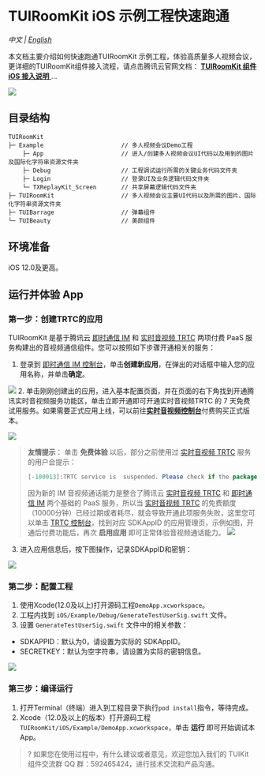 # TUIRoomKit iOS 示例工程快速跑通

_中文 | [English](README.en.md)_

本文档主要介绍如何快速跑通TUIRoomKit 示例工程，体验高质量多人视频会议，更详细的TUIRoomKit组件接入流程，请点击腾讯云官网文档： [**TUIRoomKit 组件 iOS 接入说明** ](https://cloud.tencent.com/document/product/647/84237)...

![](https://qcloudimg.tencent-cloud.cn/raw/b847f8497287077db8909503e6880e19.svg)

## 目录结构

```
TUIRoomKit
├─ Example                      // 多人视频会议Demo工程
    ├─ App                      // 进入/创建多人视频会议UI代码以及用到的图片及国际化字符串资源文件夹
    ├─ Debug                    // 工程调试运行所需的关键业务代码文件夹
    ├─ Login                    // 登录UI及业务逻辑代码文件夹
    └─ TXReplayKit_Screen       // 共享屏幕逻辑代码文件夹
├─ TUIRoomKit                   // 多人视频会议主要UI代码以及所需的图片、国际化字符串资源文件夹
├─ TUIBarrage                   // 弹幕组件
└─ TUIBeauty                    // 美颜组件
```

## 环境准备

iOS 12.0及更高。

## 运行并体验 App

[](id:ui.step1)
### 第一步：创建TRTC的应用

TUIRoomKit 是基于腾讯云 [即时通信 IM](https://cloud.tencent.com/document/product/269/42440) 和 [实时音视频 TRTC](https://cloud.tencent.com/document/product/647/16788) 两项付费 PaaS 服务构建出的音视频通信组件。您可以按照如下步骤开通相关的服务：

1. 登录到 [即时通信 IM 控制台](https://console.cloud.tencent.com/im)，单击**创建新应用**，在弹出的对话框中输入您的应用名称，并单击**确定**。

![](https://qcloudimg.tencent-cloud.cn/raw/07fa9407da05b76b3dbbd9d2c4714cc8.png)
2. 单击刚刚创建出的应用，进入基本配置页面，并在页面的右下角找到开通腾讯实时音视频服务功能区，单击立即开通即可开通实时音视频TRTC 的 7 天免费试用服务。如果需要正式应用上线，可以前往[**实时音视频控制台**](https://console.cloud.tencent.com/trtc/app)付费购买正式版本。

![](https://qcloudimg.tencent-cloud.cn/raw/daa624cbc9c87c787f2afc5b37a8f272.png)

> **友情提示**：
> 单击 **免费体验** 以后，部分之前使用过 [实时音视频 TRTC](https://cloud.tencent.com/document/product/647/16788) 服务的用户会提示：
> ```java
> [-100013]:TRTC service is  suspended. Please check if the package balance is 0 or the Tencent Cloud accountis in arrears
> ```
> 因为新的 IM 音视频通话能力是整合了腾讯云 [实时音视频 TRTC](https://cloud.tencent.com/document/product/647/16788) 和 [即时通信 IM](https://cloud.tencent.com/document/product/269/42440) 两个基础的 PaaS 服务，所以当 [实时音视频 TRTC](https://cloud.tencent.com/document/product/647/16788) 的免费额度（10000分钟）已经过期或者耗尽，就会导致开通此项服务失败，这里您可以单击 [TRTC 控制台](https://console.cloud.tencent.com/trtc/app)，找到对应 SDKAppID 的应用管理页，示例如图，开通后付费功能后，再次 **启用应用** 即可正常体验音视频通话能力。
![](https://qcloudimg.tencent-cloud.cn/raw/559f87a883348cf27cf6ac202f769243.png)

3. 进入应用信息后，按下图操作，记录SDKAppID和密钥：

![](https://qcloudimg.tencent-cloud.cn/raw/ca696884bd53233447b22c730ed82205.png)

[](id:ui.step2)
### 第二步：配置工程
1. 使用Xcode(12.0及以上)打开源码工程`DemoApp.xcworkspace`。
2. 工程内找到 `iOS/Example/Debug/GenerateTestUserSig.swift` 文件。
3. 设置 `GenerateTestUserSig.swift` 文件中的相关参数：
<ul style="margin:0"><li/>SDKAPPID：默认为0，请设置为实际的 SDKAppID。
<li/>SECRETKEY：默认为空字符串，请设置为实际的密钥信息。</ul>

![](https://qcloudimg.tencent-cloud.cn/raw/1c4eb799c7e06aa2da54ece87ccf993e.png)

[](id:ui.step3)
### 第三步：编译运行

1. 打开Terminal（终端）进入到工程目录下执行`pod install`指令，等待完成。
2. Xcode（12.0及以上的版本）打开源码工程 `TUIRoomKit/iOS/Example/DemoApp.xcworkspace`，单击 **运行** 即可开始调试本 App。

[](id:ui.step4)

>? 如果您在使用过程中，有什么建议或者意见，欢迎您加入我们的 TUIKit 组件交流群 QQ 群：592465424，进行技术交流和产品沟通。








